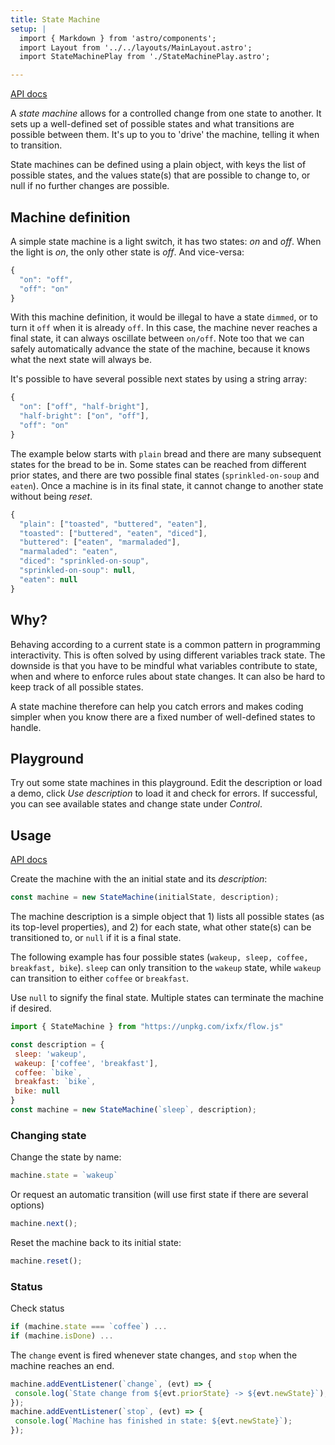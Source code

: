 ```yaml
---
title: State Machine
setup: |
  import { Markdown } from 'astro/components';
  import Layout from '../../layouts/MainLayout.astro';
  import StateMachinePlay from './StateMachinePlay.astro';

---
```


[API docs](https://clinth.github.io/ixfx/classes/StateMachine.html)

A _state machine_ allows for a controlled change from one state to another. It sets up a well-defined set of possible states and what transitions are possible between them. It's up to you to 'drive' the machine, telling it when to transition. 

State machines can be defined using a plain object, with keys the list of possible states, and the values state(s) that are possible to change to, or null if no further changes are possible.

## Machine definition

A simple state machine is a light switch, it has two states: _on_ and _off_. When the light is _on_, the only other state is _off_. And vice-versa:

```js
{
  "on": "off",
  "off": "on"
}
```

With this machine definition, it would be illegal to have a state `dimmed`, or to turn it `off` when it is already `off`. In this case, the machine never reaches a final state, it can always oscillate between `on/off`. Note too that we can safely automatically advance the state of the machine, because it knows what the next state will always be.

It's possible to have several possible next states by using a string array:

```js
{
  "on": ["off", "half-bright"],
  "half-bright": ["on", "off"],
  "off": "on"
}
```

The example below starts with `plain` bread and there are many subsequent states for the bread to be in. Some states can be reached from different prior states, and there are two possible final states (`sprinkled-on-soup` and `eaten`). Once a machine is in its final state, it cannot change to another state without being _reset_.

```js
{
  "plain": ["toasted", "buttered", "eaten"],
  "toasted": ["buttered", "eaten", "diced"],
  "buttered": ["eaten", "marmaladed"],
  "marmaladed": "eaten",
  "diced": "sprinkled-on-soup",
  "sprinkled-on-soup": null,
  "eaten": null
}
```

## Why?

Behaving according to a current state is a common pattern in programming interactivity. This is often solved by using different variables track state. The downside is that you have to be mindful what variables contribute to state, when and where to enforce rules about state changes. It can also be hard to keep track of all possible states.

A state machine therefore can help you catch errors and makes coding simpler when you know there are a fixed number of well-defined states to handle.

## Playground

Try out some state machines in this playground. Edit the description or load a demo, click _Use description_ to load it and check for errors. If successful, you can see available states and change state under _Control_.

<StateMachinePlay />

## Usage

[API docs](https://clinth.github.io/ixfx/classes/StateMachine.html)

Create the machine with the an initial state and its _description_:

```js
const machine = new StateMachine(initialState, description);
```

The machine description is a simple object that 1) lists all possible states (as its top-level properties), and 2) for each state, what other state(s) can be transitioned to, or `null` if it is a final state.

The following example has four possible states (`wakeup, sleep, coffee, breakfast, bike`). `sleep` can only transition to the `wakeup` state, while `wakeup` can transition to either `coffee` or `breakfast`. 

Use `null` to signify the final state. Multiple states can terminate the machine if desired.

```js
import { StateMachine } from "https://unpkg.com/ixfx/flow.js"

const description = { 
 sleep: 'wakeup',
 wakeup: ['coffee', 'breakfast'],
 coffee: `bike`,
 breakfast: `bike`,
 bike: null
}
const machine = new StateMachine(`sleep`, description);
```

### Changing state

Change the state by name:

```js
machine.state = `wakeup`
```

Or request an automatic transition (will use first state if there are several options)

```js
machine.next();
```

Reset the machine back to its initial state:

```js
machine.reset();
```

### Status

Check status

```js
if (machine.state === `coffee`) ...
if (machine.isDone) ...
```

The `change` event is fired whenever state changes, and `stop` when the machine reaches an end.

```js
machine.addEventListener(`change`, (evt) => {
 console.log(`State change from ${evt.priorState} -> ${evt.newState}`);
});
machine.addEventListener(`stop`, (evt) => {
 console.log(`Machine has finished in state: ${evt.newState}`);
});
```



